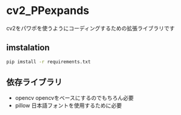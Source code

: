 # cv2_PPexpands
cv2をパワポを使うようにコーディングするための拡張ライブラリです

## imstalation

```cmd
pip imstall -r requirements.txt
```

## 依存ライブラリ
- opencv
  opencvをベースにするのでもちろん必要
- pillow
  日本語フォントを使用するために必要